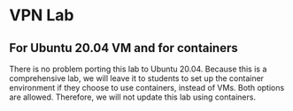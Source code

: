 # VPN Lab

## For Ubuntu 20.04 VM and for containers

There is no problem porting this lab to Ubuntu 20.04.
Because this is a comprehensive lab, we will leave it to 
students to set up the container environment if they choose to
use containers, instead of VMs. Both options are allowed. 
Therefore, we will not update this lab using containers. 
